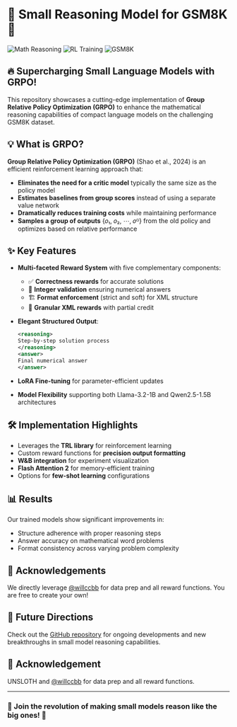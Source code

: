 # 🧠 Small Reasoning Model for GSM8K 🚀

![Math Reasoning](https://img.shields.io/badge/Math-Reasoning-blue)
![RL Training](https://img.shields.io/badge/RL-Training-green)
![GSM8K](https://img.shields.io/badge/Dataset-GSM8K-orange)

## 🔥 Supercharging Small Language Models with GRPO!

This repository showcases a cutting-edge implementation of **Group Relative Policy Optimization (GRPO)** to enhance the mathematical reasoning capabilities of compact language models on the challenging GSM8K dataset.

## 💡 What is GRPO?

**Group Relative Policy Optimization (GRPO)** (Shao et al., 2024) is an efficient reinforcement learning approach that:

- **Eliminates the need for a critic model** typically the same size as the policy model
- **Estimates baselines from group scores** instead of using a separate value network
- **Dramatically reduces training costs** while maintaining performance
- **Samples a group of outputs** {𝑜₁, 𝑜₂, ⋯, 𝑜ᴳ} from the old policy and optimizes based on relative performance

## ✨ Key Features

- **Multi-faceted Reward System** with five complementary components:
  - ✅ **Correctness rewards** for accurate solutions
  - 🔢 **Integer validation** ensuring numerical answers
  - 🏗️ **Format enforcement** (strict and soft) for XML structure
  - 🧩 **Granular XML rewards** with partial credit

- **Elegant Structured Output**:
  ```xml
  <reasoning>
  Step-by-step solution process
  </reasoning>
  <answer>
  Final numerical answer
  </answer>
  ```

- **LoRA Fine-tuning** for parameter-efficient updates

- **Model Flexibility** supporting both Llama-3.2-1B and Qwen2.5-1.5B architectures

## 🛠️ Implementation Highlights

- Leverages the **TRL library** for reinforcement learning
- Custom reward functions for **precision output formatting**
- **W&B integration** for experiment visualization
- **Flash Attention 2** for memory-efficient training
- Options for **few-shot learning** configurations

## 📊 Results

Our trained models show significant improvements in:
- Structure adherence with proper reasoning steps
- Answer accuracy on mathematical word problems
- Format consistency across varying problem complexity

## 🙏 Acknowledgements

We directly leverage [@willccbb](https://gist.github.com/willccbb/4676755236bb08cab5f4e54a0475d6fb) for data prep and all reward functions. You are free to create your own!

## 🔮 Future Directions

Check out the [GitHub repository](https://github.com/willccbb/verifiers) for ongoing developments and new breakthroughs in small model reasoning capabilities.

## 📝 Acknowledgement
UNSLOTH and [@willccbb](https://gist.github.com/willccbb/4676755236bb08cab5f4e54a0475d6fb) for data prep and all reward functions.


---

### 🌟 Join the revolution of making small models reason like the big ones! 🌟
